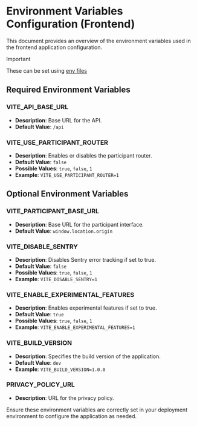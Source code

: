 # Environment Variables Configuration (Frontend)

This document provides an overview of the environment variables used in the frontend application configuration.

> [!IMPORTANT]
> These can be set using [env files](https://vitejs.dev/guide/env-and-mode#env-files)

## Required Environment Variables

### VITE_API_BASE_URL

- **Description**: Base URL for the API.
- **Default Value**: `/api`

### VITE_USE_PARTICIPANT_ROUTER

- **Description**: Enables or disables the participant router.
- **Default Value**: `false`
- **Possible Values**: `true`, `false`, `1`
- **Example**: `VITE_USE_PARTICIPANT_ROUTER=1`

## Optional Environment Variables

### VITE_PARTICIPANT_BASE_URL

- **Description**: Base URL for the participant interface.
- **Default Value**: `window.location.origin`

### VITE_DISABLE_SENTRY

- **Description**: Disables Sentry error tracking if set to true.
- **Default Value**: `false`
- **Possible Values**: `true`, `false`, `1`
- **Example**: `VITE_DISABLE_SENTRY=1`

### VITE_ENABLE_EXPERIMENTAL_FEATURES

- **Description**: Enables experimental features if set to true.
- **Default Value**: `true`
- **Possible Values**: `true`, `false`, `1`
- **Example**: `VITE_ENABLE_EXPERIMENTAL_FEATURES=1`

### VITE_BUILD_VERSION

- **Description**: Specifies the build version of the application.
- **Default Value**: `dev`
- **Example**: `VITE_BUILD_VERSION=1.0.0`

### PRIVACY_POLICY_URL

- **Description**: URL for the privacy policy.

Ensure these environment variables are correctly set in your deployment environment to configure the application as needed.
